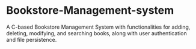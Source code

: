 # Bookstore-Management-system
A C-based Bookstore Management System with functionalities for adding, deleting, modifying, and searching books, along with user authentication and file persistence.
